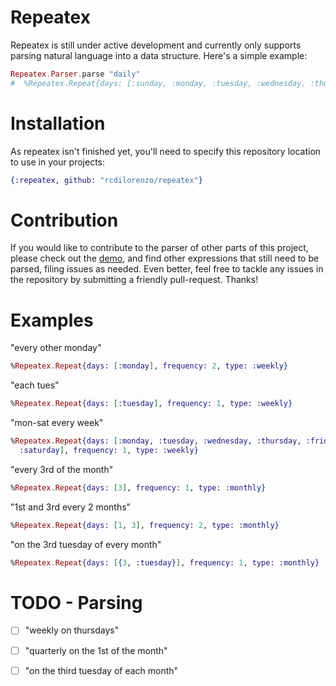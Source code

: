 Repeatex
========

Repeatex is still under active development and currently only supports parsing natural language into a data structure. Here's a simple example:

```elixir
Repeatex.Parser.parse "daily"
#  %Repeatex.Repeat{days: [:sunday, :monday, :tuesday, :wednesday, :thursday, :friday, :saturday], frequency: 1, type: :weekly}
```

# Installation

As repeatex isn't finished yet, you'll need to specify this repository location to use in your projects:
```elixir
{:repeatex, github: "rcdilorenzo/repeatex"}
```

# Contribution

If you would like to contribute to the parser of other parts of this project, please check out the [demo](http://rcdilorenzo.github.io/repeatex), and find other expressions that still need to be parsed, filing issues as needed. Even better, feel free to tackle any issues in the repository by submitting a friendly pull-request. Thanks!

# Examples

"every other monday"
```elixir
%Repeatex.Repeat{days: [:monday], frequency: 2, type: :weekly}
```

"each tues"
```elixir
%Repeatex.Repeat{days: [:tuesday], frequency: 1, type: :weekly}
```

"mon-sat every week"
```elixir
%Repeatex.Repeat{days: [:monday, :tuesday, :wednesday, :thursday, :friday,
  :saturday], frequency: 1, type: :weekly}
```

"every 3rd of the month"
```elixir
%Repeatex.Repeat{days: [3], frequency: 1, type: :monthly}
```

"1st and 3rd every 2 months"
```elixir
%Repeatex.Repeat{days: [1, 3], frequency: 2, type: :monthly}
```

"on the 3rd tuesday of every month"
```elixir
%Repeatex.Repeat{days: [{3, :tuesday}], frequency: 1, type: :monthly}
```

# TODO - Parsing

- [ ] "weekly on thursdays"
- [ ] "quarterly on the 1st of the month"
- [ ] "on the third tuesday of each month"


